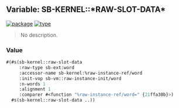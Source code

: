 ## Variable: SB-KERNEL::\*RAW-SLOT-DATA\*
[![package](https://img.shields.io/badge/Package-SB--KERNEL-5f9ea0.svg?style=social&colorA=999999)](../) [![type](https://img.shields.io/badge/Type-Variable-5f9ea0.svg?style=social&colorA=999999)](../#variable) 

> No description.

### Value
```cl
#(#s(sb-kernel::raw-slot-data
     :raw-type sb-ext:word
     :accessor-name sb-kernel:%raw-instance-ref/word
     :init-vop sb-vm::raw-instance-init/word
     :n-words 1
     :alignment 1
     :comparer #<function "%raw-instance-ref/word=" {21ffa30b}>)
  #s(sb-kernel::raw-slot-data ..))
```
